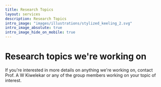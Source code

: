 ```yaml
---
title: Research Topics
layout: services
description: Research Topics
intro_image: "images/illustrations/stylized_keeling_2.svg"
intro_image_absolute: true
intro_image_hide_on_mobile: true
---
```


# Research topics we're working on

If you're interested in more details on anything we're working on, contact  Prof. A W Kiwelekar or any of the group members working on your topic of interest.
